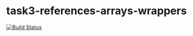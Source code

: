 # task3-references-arrays-wrappers

[![Build Status](https://travis-ci.com/itmo-java-basics-2020/task3-references-arrays-wrappers-dvkzxz2000.svg?branch=dev)](https://travis-ci.com/itmo-java-basics-2020/task3-references-arrays-wrappers-dvkzxz2000)
